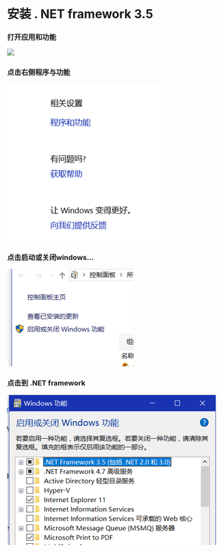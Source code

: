 # 安装 . NET framework 3.5 

### 打开应用和功能

![](E:\学习\学习心得\安装日常\img\01.png)

### 点击右侧程序与功能

![icon](img\02.png)

### 点击启动或关闭windows...

![](img\03.png)

### 点击到 .NET framework 

![](img\04.png)